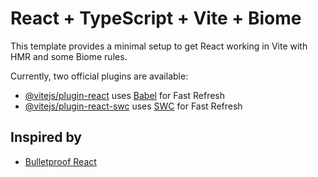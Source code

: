 # React + TypeScript + Vite + Biome

This template provides a minimal setup to get React working in Vite with HMR and some Biome rules.

Currently, two official plugins are available:

- [@vitejs/plugin-react](https://github.com/vitejs/vite-plugin-react/blob/main/packages/plugin-react/README.md) uses [Babel](https://babeljs.io/) for Fast Refresh
- [@vitejs/plugin-react-swc](https://github.com/vitejs/vite-plugin-react-swc) uses [SWC](https://swc.rs/) for Fast Refresh

## Inspired by

- [Bulletproof React](https://github.com/alan2207/bulletproof-react?tab=readme-ov-file#bulletproof-react-%EF%B8%8F-%EF%B8%8F)